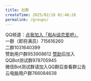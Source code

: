 ```yaml
---
title: 社群
createTime: 2025/02/18 01:46:28
permalink: /groups/
---
```

QQ频道：[点我加入「和Ai谈恋爱吧」](https://pd.qq.com/s/kvfv4cpq)<br>
一群（即将满员）715616260<br>二群1031640399<br>
赞助用户群953908612 [赞助](https://kourichat.com/sponsor/)后加入<br>
QQBot测试群978705945<br>
微信Bot测试群请加入QQ群后查看群公告<br>
云电脑用户群766084638<br>
